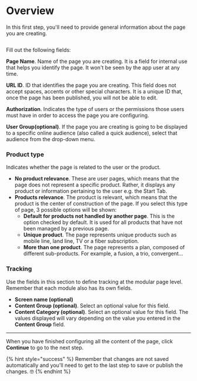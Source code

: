# Overview

In this first step, you'll need to provide general information about the page you are creating.

<figure><img src="../.gitbook/assets/NewPage.png" alt=""><figcaption></figcaption></figure>

Fill out the following fields:

**Page Name**. Name of the page you are creating. It is a field for internal use that helps you identify the page. It won't be seen by the app user at any time.

**URL ID**. ID that identifies the page you are creating. This field does not accept spaces, accents or other special characters. It is a unique ID that, once the page has been published, you will not be able to edit.

**Authorization**. Indicates the type of users or the permissions those users must have in order to access the page you are configuring.

**User Group(optional)**. If the page you are creating is going to be displayed to a specific online audience (also called a quick audience), select that audience from the drop-down menu.

### **Product type**

Indicates whether the page is related to the user or the product.

- **No product relevance**. These are user pages, which means that the page does not represent a specific product. Rather, it displays any product or information pertaining to the user e.g. the Start Tab.
- **Products relevance**. The product is relevant, which means that the product is the center of construction of the page. If you select this type of page, 3 possible options will be shown:
    - **Default for products not handled by another page**. This is the option checked by default. It is used for all products that have not been managed by a previous page.
    - **Unique product**. The page represents unique products such as mobile line, land line, TV or a fiber subscription.
    - **More than one product**. The page represents a plan, composed of different sub-products. For example, a fusion, a trio, convergent...

### Tracking

Use the fields in this section to define tracking at the modular page level. Remember that each module also has its own fields.

- **Screen name (optional)**
- **Content Group (optional)**. Select an optional value for this field.
- **Content Category (optional)**. Select an optional value for this field. The values ​​displayed will vary depending on the value you entered in the **Content Group** field.

---

When you have finished configuring all the content of the page, click **Continue** to go to the next step.

{% hint style="success" %} Remember that changes are not saved automatically and you'll need to get to the last step to save or publish the changes. 🤓 {% endhint %}
